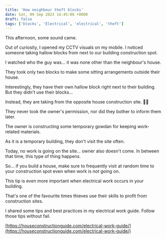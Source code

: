 ```yaml
---
title: 'How neighbour theft blocks'
date: Sat, 09 Sep 2023 14:45:08 +0000
draft: false
tags: ['blocks', 'Electrical', 'electrical', 'theft']
---
```


This afternoon, some sound came.

Out of curiosity, I opened my CCTV visuals on my mobile. I noticed someone taking hallow blocks from next to our building construction spot.

I watched who the guy was… it was none other than the neighbour's house.

They took only two blocks to make some sitting arrangements outside their house.

Interestingly, they have their own hallow block right next to their building. But they didn't use their blocks…

Instead, they are taking from the opposite house construction site. 🤦‍♂️

They never took the owner's permission, nor did they bother to inform them later.

The owner is constructing some temporary gowdan for keeping work-related materials.

As it is a temporary building, they don't visit the site often.

Today, no work is going on the site… owner also doesn't come. In between that time, this type of thing happens.

So… if you build a house, make sure to frequently visit at random time to your construction spot even when work is not going on.

This tip is even more important when electrical work occurs in your building.

That's one of the favourite times thieves use their skills to profit from construction sites.

I shared some tips and best practices in my electrical work guide. Follow those tips without fail.

[https://houseconstructionguide.com/electrical-work-guide/](https://houseconstructionguide.com/electrical-work-guide/)